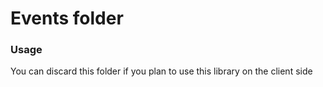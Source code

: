 # Events folder

### Usage
You can discard this folder if you plan to use this library on the client side
